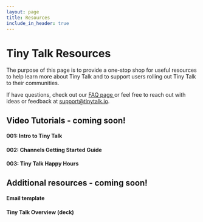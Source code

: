 ```yaml
---
layout: page
title: Resources
include_in_header: true
---
```


# Tiny Talk Resources

The purpose of this page is to provide a one-stop shop for useful resources to help learn more about Tiny Talk and to support users rolling out Tiny Talk to their communities.

If have questions, check out our <a href= "https://tinytalk.io/faq"> FAQ page </a> or feel free to reach out with ideas or feedback at support@tinytalk.io.


<h2> Video Tutorials - coming soon! </h2>

#### 001: Intro to Tiny Talk
#### 002: Channels Getting Started Guide
#### 003: Tiny Talk Happy Hours

<h2> Additional resources - coming soon!</h2>

#### Email template
#### Tiny Talk Overview (deck)
